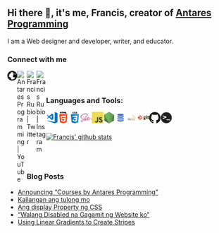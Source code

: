 ## Hi there 👋, it's me, Francis, creator of [Antares Programming][website]

I am a Web designer and developer, writer, and educator.

<!--
**maniczirconium/maniczirconium** is a ✨ _special_ ✨ repository because its `README.md` (this file) appears on your GitHub profile.

Here are some ideas to get you started:

- 🔭 I’m currently working on [Web development courses in Filipino][course]
- 🌱 I’m currently learning everything (because that't what we gotta do)
- 👯 I’m looking to collaborate on wth other Filipino content creators
- 💬 Ask me about everything, I'll try to answer it.
- 🥅 2020 Goals: more code, more content, and YouTube videos
- 😄 Pronouns: he, him, his
- ⚡ Fun fact: I'm a huge Lady Gaga stan. I'm a Little Monster. Paws up!
-->

### Connect with me
[<img align="left" alt="antaresprogramming.github.io" width="22px" src="https://raw.githubusercontent.com/iconic/open-iconic/master/svg/globe.svg" />][website]
[<img align="left" alt="Antares Programming | YouTube" width="22px" src="https://cdn.jsdelivr.net/npm/simple-icons@v3/icons/youtube.svg" />][youtube]
[<img align="left" alt="Francis Rubio | Twitter" width="22px" src="https://cdn.jsdelivr.net/npm/simple-icons@v3/icons/twitter.svg" />][twitter]
[<img align="left" alt="Francis Rubio | Instagram" width="22px" src="https://cdn.jsdelivr.net/npm/simple-icons@v3/icons/instagram.svg" />][instagram]

<br><br>

### Languages and Tools:

<img align="left" alt="Visual Studio Code" width="26px" src="https://raw.githubusercontent.com/github/explore/80688e429a7d4ef2fca1e82350fe8e3517d3494d/topics/visual-studio-code/visual-studio-code.png" />
<img align="left" alt="HTML5" width="26px" src="https://raw.githubusercontent.com/github/explore/80688e429a7d4ef2fca1e82350fe8e3517d3494d/topics/html/html.png" />
<img align="left" alt="CSS3" width="26px" src="https://raw.githubusercontent.com/github/explore/80688e429a7d4ef2fca1e82350fe8e3517d3494d/topics/css/css.png" />
<img align="left" alt="Sass" width="26px" src="https://raw.githubusercontent.com/github/explore/80688e429a7d4ef2fca1e82350fe8e3517d3494d/topics/sass/sass.png" />
<img align="left" alt="JavaScript" width="26px" src="https://raw.githubusercontent.com/github/explore/80688e429a7d4ef2fca1e82350fe8e3517d3494d/topics/javascript/javascript.png" />
<img align="left" alt="Node.js" width="26px" src="https://raw.githubusercontent.com/github/explore/80688e429a7d4ef2fca1e82350fe8e3517d3494d/topics/nodejs/nodejs.png" />
<img align="left" alt="SQL" width="26px" src="https://raw.githubusercontent.com/github/explore/80688e429a7d4ef2fca1e82350fe8e3517d3494d/topics/sql/sql.png" />
<img align="left" alt="MySQL" width="26px" src="https://raw.githubusercontent.com/github/explore/80688e429a7d4ef2fca1e82350fe8e3517d3494d/topics/mysql/mysql.png" />
<img align="left" alt="Git" width="26px" src="https://raw.githubusercontent.com/github/explore/80688e429a7d4ef2fca1e82350fe8e3517d3494d/topics/git/git.png" />
<img align="left" alt="GitHub" width="26px" src="https://raw.githubusercontent.com/github/explore/78df643247d429f6cc873026c0622819ad797942/topics/github/github.png" />
<img align="left" alt="HTML5" width="26px" src="https://raw.githubusercontent.com/github/explore/80688e429a7d4ef2fca1e82350fe8e3517d3494d/topics/terminal/terminal.png" />

<br><br>

[![Francis' github stats](https://github-readme-stats.vercel.app/api?username=maniczirconium&show_icons=true)](https://github.com/anuraghazra/github-readme-stats)

<br><br>

### Blog Posts
<!-- BLOG-POST-LIST:START -->
- [Announcing &ldquo;Courses by Antares Programming&rdquo;](https://antaresprogramming.github.io/blog/announcing-courses-by-antares-programming/)
- [Kailangan ang tulong mo](https://antaresprogramming.github.io/blog/kailangan-ang-tulong-mo/)
- [Ang display Property ng CSS](https://antaresprogramming.github.io/blog/ang-display-property-ng-css/)
- [&ldquo;Walang Disabled na Gagamit ng Website ko&rdquo;](https://antaresprogramming.github.io/blog/walang-disabled-na-gagamit-ng-website-ko/)
- [Using Linear Gradients to Create Stripes](https://antaresprogramming.github.io/blog/using-linear-gradients-to-create-stripes/)
<!-- BLOG-POST-LIST:END -->



[website]: https://maniczirconium.github.io/
[course]: https://antaresprogramming.github.io/courses/
[youtube]: https://www.youtube.com/channel/UCO1MsyeMTHRPk3KoHgW8csw
[twitter]: https://twitter.com/teacherbuknoy
[instagram]: https://instagram.com/teacherbuknoyofficial
